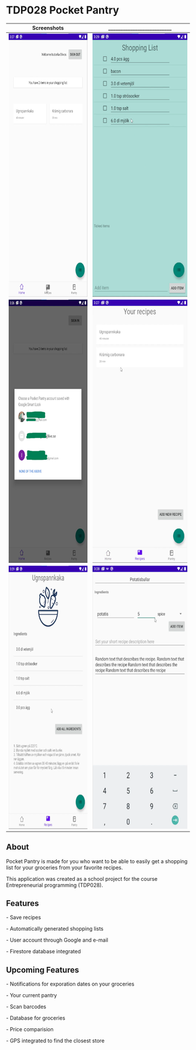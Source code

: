 <h1> TDP028 Pocket Pantry</h1>

 Screenshots          |   __________________________
:-------------------------:|:-------------------------:
<img src="app-pic-home1.png"  width="350" height="719"> | <img src="app-shoppinglist.png"  width="350" height="719"> 
<img src="app-log-in.png"  width="350" height="719"> | <img src="app-recipies-2.png"  width="350" height="719">
<img src="app-recipe-description.png"  width="350" height="719"> | <img src="app-edit-recipe.png"  width="350" height="719">

<h2>About</h2>

Pocket Pantry is made for you who want to be able to easily get a shopping list for your groceries from your favorite recipes. 

This application was created as a school project for the course Entrepreneurial programming (TDP028).

<h2>Features</h2>
<p>- Save recipes</p>
<p>- Automatically generated shopping lists</p>
<p>- User account through Google and e-mail</p>
<p>- Firestore database integrated</p>

<h2> Upcoming Features</h2>
<p>- Notifications for exporation dates on your groceries</p>
<p>- Your current pantry</p>
<p>- Scan barcodes</p>
<p>- Database for groceries</p>
<p>- Price comparision</p>
<p>- GPS integrated to find the closest store</p>
